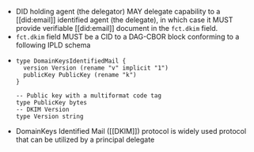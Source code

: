 - DID holding agent (the delegator) MAY delegate capability to a [[did:email]] identified agent (the delegate), in which case it MUST provide verifiable [[did:email]] document in the `fct.dkim` field.
- `fct.dkim` field MUST be a CID to a DAG-CBOR block conforming to a following IPLD schema
- ```ipldsch
  type DomainKeysIdentifiedMail {
    version Version (rename "v" implicit "1")
    publicKey PublicKey (rename "k")
  }
  
  -- Public key with a multiformat code tag
  type PublicKey bytes
  -- DKIM Version
  type Version string
  ```
- DomainKeys Identified Mail ([[DKIM]]) protocol is widely used protocol that can be utilized by a principal  delegate